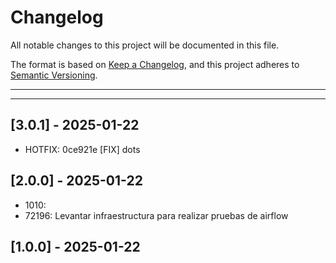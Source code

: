 # Changelog
All notable changes to this project will be documented in this file.

The format is based on [Keep a Changelog](https://keepachangelog.com/en/1.0.0/),
and this project adheres to [Semantic Versioning](https://semver.org/spec/v2.0.0.html).

---
---

## [3.0.1] - 2025-01-22
- HOTFIX: 0ce921e [FIX] dots

## [2.0.0] - 2025-01-22
- 1010: 
- 72196: Levantar infraestructura para realizar pruebas de airflow

## [1.0.0] - 2025-01-22
